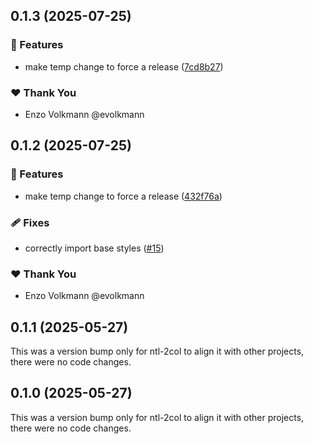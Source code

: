 ## 0.1.3 (2025-07-25)

### 🚀 Features

- make temp change to force a release ([7cd8b27](https://github.com/nextrap/nextrap-monorepo/commit/7cd8b27))

### ❤️ Thank You

- Enzo Volkmann @evolkmann

## 0.1.2 (2025-07-25)

### 🚀 Features

- make temp change to force a release ([432f76a](https://github.com/nextrap/nextrap-monorepo/commit/432f76a))

### 🩹 Fixes

- correctly import base styles ([#15](https://github.com/nextrap/nextrap-monorepo/pull/15))

### ❤️ Thank You

- Enzo Volkmann @evolkmann

## 0.1.1 (2025-05-27)

This was a version bump only for ntl-2col to align it with other projects, there were no code changes.

## 0.1.0 (2025-05-27)

This was a version bump only for ntl-2col to align it with other projects, there were no code changes.
